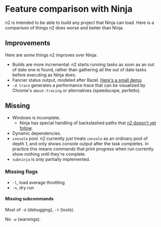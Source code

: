 # Feature comparison with Ninja

n2 is intended to be able to build any project that Ninja can load. Here is a
comparison of things n2 does worse and better than Ninja.

## Improvements

Here are some things n2 improves over Ninja:

- Builds are more incremental: n2 starts running tasks as soon as an out of date
  one is found, rather than gathering all the out of date tasks before executing
  as Ninja does.
- Fancier status output, modeled after Bazel.
  [Here's a small demo](https://asciinema.org/a/F2E7a6nX4feoSSWVI4oFAm21T).
- `-d trace` generates a performance trace that can be visualized by Chrome's
  `about:tracing` or alternatives (speedscope, perfetto).

## Missing

- Windows is incomplete.
  - Ninja has special handling of backslashed paths that [n2 doesn't yet follow](https://github.com/evmar/n2/issues/42).
- Dynamic dependencies.
- `console` pool. n2 currently just treats `console` as an ordinary pool of
  depth 1, and only shows console output after the task completes. In practice
  this means commands that print progress when run currently show nothing until
  they're complete.
- `subninja` is only partially implemented.

### Missing flags

- `-l`, load average throttling
- `-n`, dry run

#### Missing subcommands

Most of `-d` (debugging), `-t` (tools).

No `-w` (warnings).
